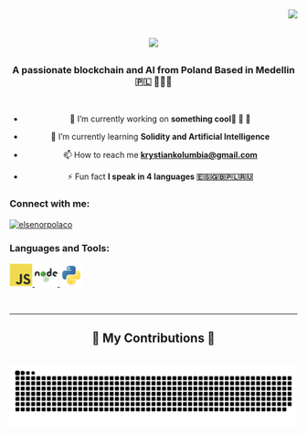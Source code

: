  <img align="right" src="https://visitor-badge.laobi.icu/badge?page_id=KrystianKolumbia.KrystianKolumbia" />

<h1 align="center">
    <img src="https://readme-typing-svg.herokuapp.com/?font=Righteous&size=35&center=true&vCenter=true&width=500&height=70&duration=4000&lines=Hi+There!+💪;+I'm+Krystian+Kolumbia!;" />



<h3 align="center">A passionate blockchain and AI from Poland Based in Medellin 🇵🇱
 💚🇨🇴</h3>

<br/>

<div align="center">

- 🔭 I’m currently working on **something cool🙈 🙉 🙊**

- 🌱 I’m currently learning **Solidity and Artificial Intelligence**

- 📫 How to reach me **krystiankolumbia@gmail.com**

- ⚡ Fun fact **I speak in 4 languages 🇪🇸🇬🇧🇵🇱🇷🇺**

<h3 align="left">Connect with me:</h3>
<p align="left">
<a href="https://twitter.com/elsenorpolaco" target="blank"><img align="center" src="https://raw.githubusercontent.com/rahuldkjain/github-profile-readme-generator/master/src/images/icons/Social/twitter.svg" alt="elsenorpolaco" height="30" width="40" /></a>
</p>

<h3 align="left">Languages and Tools:</h3>
<p align="left"> <a href="https://developer.mozilla.org/en-US/docs/Web/JavaScript" target="_blank" rel="noreferrer"> <img src="https://raw.githubusercontent.com/devicons/devicon/master/icons/javascript/javascript-original.svg" alt="javascript" width="40" height="40"/> </a> <a href="https://nodejs.org" target="_blank" rel="noreferrer"> <img src="https://raw.githubusercontent.com/devicons/devicon/master/icons/nodejs/nodejs-original-wordmark.svg" alt="nodejs" width="40" height="40"/> </a> <a href="https://www.python.org" target="_blank" rel="noreferrer"> <img src="https://raw.githubusercontent.com/devicons/devicon/master/icons/python/python-original.svg" alt="python" width="40" height="40"/> </a> </p>

</div>

<br/>
<hr/>

<div align="center">
  <h2>🐍 My Contributions 🐍</h2>
  <br>
  <img alt="snake eating my contributions" src="https://raw.githubusercontent.com/salesp07/salesp07/output/github-contribution-grid-snake.svg" />
  
  <br/><br/><br/>
